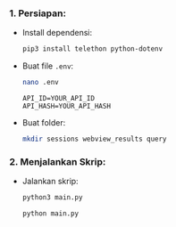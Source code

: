 ### 1. Persiapan:
- Install dependensi:
  ```bash
  pip3 install telethon python-dotenv
  ```
- Buat file `.env`:
  ```bash
  nano .env
  ```
  ```plaintext
  API_ID=YOUR_API_ID
  API_HASH=YOUR_API_HASH
  ```
- Buat folder:
  ```bash
  mkdir sessions webview_results query
  ```

### 2. Menjalankan Skrip:
- Jalankan skrip:
  ```bash
  python3 main.py
  ```
  ```bash
  python main.py
  ```
